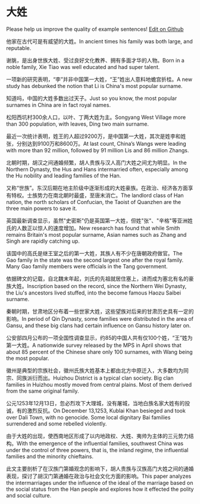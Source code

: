 # 大姓

Please help us improve the quality of example sentences! [Edit on Github](https://github.com/jiyushe/jiyu-example-sentence-source/blob/main/chinese/daxing_1.md)

<p><span class="chinese">他家在古代可是有威望的大姓。</span><span class="english">In ancient times his family was both large, and reputable.</span></p>

<p><span class="chinese">谢朓，是出身世族大姓、受过良好文化教养、拥有多面才华的人物。</span><span class="english">Born in a noble family, Xie Tiao was well educated and had super talent.</span></p>

<p><span class="chinese">一项新的研究表明，“李”并非中国第一大姓，“王”姓出人意料地蟾宫折桂。</span><span class="english">A new study has debunked the notion that Li is China's most popular surname.</span></p>

<p><span class="chinese">知道吗，中国的大姓多数出过天子。</span><span class="english">Just so you know, the most popular surnames in China are in fact royal names.</span></p>

<p><span class="chinese">松阳西坑村300余人口，以叶、丁两大姓为主。</span><span class="english">Songyang West Village more than 300 population, with leaves, Ding two main surname.</span></p>

<p><span class="chinese">最近一次统计表明，姓王的人超过9200万，是中国第一大姓，其次是姓李和姓张，分别达到9100万和8600万。</span><span class="english">At last count, China’s Wangs were leading with more than 92 million, followed by 91 million Lis and 86 million Zhangs.</span></p>

<p><span class="chinese">北朝时期，胡汉之间通婚频繁，胡人贵族与汉人高门大姓之间尤为明显。</span><span class="english">In the Northern Dynasty, the Hus and Hans intermarried often, especially among the Hu nobility and leading families of the Han.</span></p>

<p><span class="chinese">又称“世族”。东汉后期在地主阶级中逐渐形成的大姓豪族。在政治、经济各方面享有特权。士族势力在南北朝时最盛，至唐末消亡。</span><span class="english">The landlord class of Han nation, the north scholars of Confucian, the Taoist of Quanzhen are the three main powers to save it.</span></p>

<p><span class="chinese">英国最新调查显示，虽然"史密斯"仍是英国第一大姓，但姓"张"、"辛格"等亚洲姓氏的人数正以惊人的速度增加。</span><span class="english">New research has found that while Smith remains Britain's most popular surname, Asian names such as Zhang and Singh are rapidly catching up.</span></p>

<p><span class="chinese">该国中的高氏是继王室之后的第一大姓，其族人有不少在唐朝政府做官。</span><span class="english">The Gao family in the state was the second largest one after the royal family. Many Gao family members were officials in the Tang government.</span></p>

<p><span class="chinese">依据碑文的记载，自北魏末年起，刘氏的先祖就居住塞上，进而成为塞北有名的豪族大姓。</span><span class="english">Inscription based on the record, since the Northern Wei Dynasty, the Liu's ancestors lived stuffed, into the become famous Haozu Saibei surname.</span></p>

<p><span class="chinese">秦朝时期，甘肃地区分布着一些世家大姓，这些望族对后来的甘肃历史具有一定的影响。</span><span class="english">In period of Qin Dynasty, some families were distributed in the area of Gansu, and these big clans had certain influence on Gansu history later on.</span></p>

<p><span class="chinese">公安部四月公布的一项全国性调查显示，约85的中国人共有仅100个姓，“王”姓为第一大姓。</span><span class="english">A nationwide survey released by the MPS in April shows that about 85 percent of the Chinese share only 100 surnames, with Wang being the most popular.</span></p>

<p><span class="chinese">徽州是典型的宗族社会，徽州氏族大姓基本上都由北方中原迁入，大多数均为同宗、同族派衍而出。</span><span class="english">Huizhou District is a typical clan society. Big clan families in Huizhou mostly moved from central plains. Most of them derived from the same original family.</span></p>

<p><span class="chinese">公元1253年12月13日，忽必烈攻下大理城，没有屠城，当地白族名家大姓有的投诚，有的激烈反抗。</span><span class="english">On December 13,1253, Kublai Khan besieged and took over Dali Town, with no genocide. Some local dignitary Bai families surrendered and some rebelled violently.</span></p>

<p><span class="chinese">由于大姓的出现，使西南地区形成了以内地政权、大姓、夷帅为主体的三元势力结构。</span><span class="english">With the emergence of the influential families, southwest China was under the control of three powers, that is, the inland regime, the influential families and the minority chieftains.</span></p>

<p><span class="chinese">此文主要剖析了在汉族门第婚观念的影响下，胡人贵族与汉族高门大姓之间的通婚表现，探讨了胡汉门第通婚在政治与社会文化方面的影响。</span><span class="english">This paper analyzes the intermarriages under the influence of the ideal of the marriage based on the social status from the Han people and explores how it effected the polity and social culture.</span></p>

